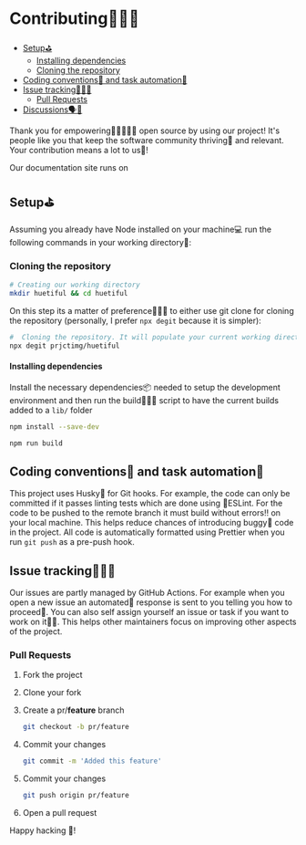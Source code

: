 # Contributing👐🏾🤝

- [Setup⛳](#setup)
  - [Installing dependencies](#installing-dependencies)
  - [Cloning the repository](#cloning-the-repository)
- [Coding conventions📐 and task automation🤖](#coding-conventions-and-task-automation)
- [Issue tracking🙋🏽‍♂️](#issue-tracking️)
  - [Pull Requests](#pull-requests)
- [Discussions🗣️💭](#discussions️)

Thank you for empowering💪🏾🏋🏽‍♂️ open source by using our project! It's people like you that keep the software community thriving🌱 and relevant. Your contribution means a lot to us💙!

Our documentation site runs on

## Setup⛳

Assuming you already have Node installed on your machine💻 run the following commands in your working directory📁:

### Cloning the repository

```bash
# Creating our working directory
mkdir huetiful && cd huetiful

```

On this step its a matter of preference💁🏽‍♂️ to either use git clone for cloning the repository (personally, I prefer `npx degit` because it is simpler):

```bash
#  Cloning the repository. It will populate your current working directory with all the files in the repository
npx degit prjctimg/huetiful

```

#### Installing dependencies

Install the necessary dependencies📦 needed to setup the development environment and then run the build👷🏾‍♂️ script to have the current builds added to  a `lib/` folder

```bash
npm install --save-dev

npm run build

```

## Coding conventions📐 and task automation🤖

This project uses Husky🐶 for Git hooks. For example, the code can only be committed if it passes linting tests which are done using 🧐ESLint. For the code to be pushed to the remote branch it must build without errors‼️ on your local machine. This helps reduce chances of introducing buggy🐞 code in the project. All code is automatically formatted using Prettier when you run `git push` as a pre-push hook.

## Issue tracking🙋🏽‍♂️

Our issues are partly managed by GitHub Actions. For example when you open a new issue an automated🤖 response is sent to you telling you how to proceed🚦. You can also self assign yourself an issue or task if you want to work on it👐🏾. This helps other maintainers focus on improving other aspects of the project.

### Pull Requests

1. Fork the project
2. Clone your fork
3. Create a pr/**feature** branch

   ```sh
   git checkout -b pr/feature
   ```

4. Commit your changes

   ```sh
   git commit -m 'Added this feature'
   ```

5. Commit your changes

   ```sh
   git push origin pr/feature
   ```

6. Open a pull request

Happy hacking 🚀!
